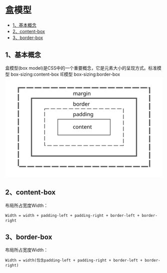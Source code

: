 # 盒模型
<!-- toc -->

- [1、基本概念](#1、基本概念)
- [2、content-box](#2、content-box)
- [3、border-box](#3、border-box)

<!-- tocstop -->

## 1、**基本概念**
盒模型(box model)是CSS中的一个重要概念，它是元素大小的呈现方式。标准模型 box-sizing:content-box IE模型 box-sizing:border-box
![盒模型示意图](./image/box-model.svg)

## 2、content-box
布局所占宽度Width：
```
Width = width + padding-left + padding-right + border-left + border-right
```

## 3、border-box
布局所占宽度Width：
```
Width = width(包含padding-left + padding-right + border-left + border-right)
```
